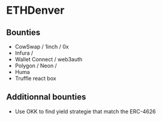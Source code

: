 # ETHDenver

## Bounties
- CowSwap / 1inch / 0x
- Infura / 
- Wallet Connect / web3auth
- Polygon / Neon / 
- Huma
- Truffle react box

## Additionnal bounties

- Use OKK to find yield strategie that match the ERC-4626
